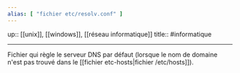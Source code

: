 ```yaml
---
alias: [ "fichier etc/resolv.conf" ]
---
```

up:: [[unix]], [[windows]], [[réseau informatique]]
title::
#informatique 

---

Fichier qui règle le serveur DNS par défaut (lorsque le nom de domaine n'est pas trouvé dans le [[fichier etc-hosts|fichier /etc/hosts]]).
